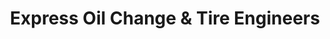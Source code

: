 ---
title: "Express Oil Change & Tire Engineers"
url: /conyers/express-oil-change-und-tire-engineers/
shop: Reifen
---